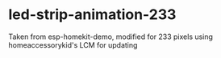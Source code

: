# led-strip-animation-233
Taken from esp-homekit-demo, modified for 233 pixels
using homeaccessorykid's LCM for updating